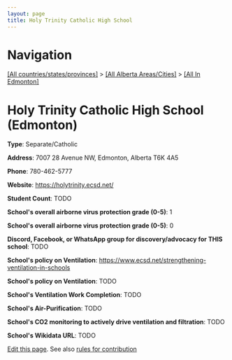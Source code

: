 ```yaml
---
layout: page
title: Holy Trinity Catholic High School
---
```

# Navigation

[[All countries/states/provinces]](../../..) > [[All Alberta Areas/Cities]](../..) > [[All In Edmonton]](..)

# Holy Trinity Catholic High School (Edmonton)

**Type**: Separate/Catholic

**Address**: 7007 28 Avenue NW, Edmonton, Alberta T6K 4A5

**Phone**: 780-462-5777

**Website**: <https://holytrinity.ecsd.net/>

**Student Count**: TODO

**School's overall airborne virus protection grade (0-5)**: 1

**School's overall airborne virus protection grade (0-5)**: 0

**Discord, Facebook, or WhatsApp group for discovery/advocacy for THIS school**: TODO

**School's policy on Ventilation**: <https://www.ecsd.net/strengthening-ventilation-in-schools>

**School's policy on Ventilation**: TODO

**School's Ventilation Work Completion**: TODO

**School's Air-Purification**: TODO

**School's CO2 monitoring to actively drive ventilation and filtration**: TODO

**School's Wikidata URL**: TODO


[Edit this page](https://github.com/ventilate-schools/AB/edit/main/./Edmonton/Holy_Trinity_Catholic_High_School.md). See also [rules for contribution](../../../contribution-rules/)